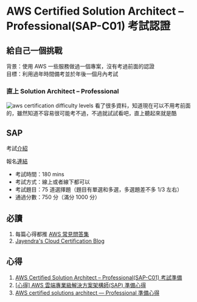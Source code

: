 # AWS Certified Solution Architect – Professional(SAP-C01) 考試認證

## 給自己一個挑戰

背景：使用 AWS 一些服務做過一個專案，沒有考過前面的認證  
目標：利用過年時間備考並於年後一個月內考試

### 直上 Solution Architect – Professional

![aws certification difficulty levels](https://cdn.jsdelivr.net/gh/tc3oliver/ImageHosting/img/202201281117864.jpeg)
看了很多資料，知道現在可以不用考前面的，雖然知道不容易很可能考不過，不過就試試看吧，直上聽起來就是酷

## SAP

考試[介紹](https://aws.amazon.com/tw/certification/certified-solutions-architect-professional/)

報名[連結](https://www.certmetrics.com/amazon/)

- 考試時間：180 mins
- 考試方式：線上或者線下都可以
- 考試題目：75 道選擇題（題目有單選和多選，多選題差不多 1/3 左右）
- 通過分數：750 分（滿分 1000 分）

## 必讀

1. 每篇心得都推 [AWS 常見問答集](https://aws.amazon.com/tw/faqs/?nc1=h_ls)
2. [Jayendra's Cloud Certification Blog](https://jayendrapatil.com/aws-certified-solution-architect-professional-exam-learning-path/)

## 心得

1. [AWS Certified Solution Architect – Professional(SAP-C01) 考試準備](https://shazi.info/aws-certified-solution-architect-professionalsap-c01-%E8%80%83%E8%A9%A6%E6%BA%96%E5%82%99/)
2. [[心得] AWS 雲端專業級解決方案架構師(SAP) 準備心得](https://gordonntw.blogspot.com/2020/06/aws-sap.html)
3. [AWS certified solutions architect — Professional 準備心得](https://medium.com/@webber.cheng/aws-certified-solutions-architect-professional-%E6%BA%96%E5%82%99%E5%BF%83%E5%BE%97-48389c47f0dd)
